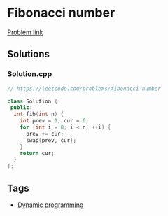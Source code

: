 # Fibonacci number

[Problem link](https://leetcode.com/problems/fibonacci-number)

## Solutions


### Solution.cpp
```cpp
// https://leetcode.com/problems/fibonacci-number

class Solution {
 public:
  int fib(int n) {
    int prev = 1, cur = 0;
    for (int i = 0; i < n; ++i) {
      prev += cur;
      swap(prev, cur);
    }
    return cur;
  }
};
```
## Tags

* [Dynamic programming](/Collections/dynamic-programming.md#dynamic-programming)
